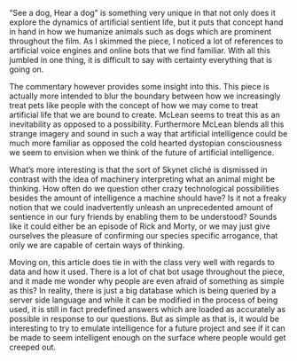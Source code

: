 “See a dog, Hear a dog” is something very unique in that not only does it explore the dynamics of artificial sentient life, but it puts that concept hand in hand in how we humanize animals such as dogs which are prominent throughout the film.  As I skimmed the piece, I noticed a lot of references to artificial voice engines and online bots that we find familiar.  With all this jumbled in one thing, it is difficult to say with certainty everything that is going on.  

The commentary however provides some insight into this.  This piece is actually more intended to blur the boundary between how we increasingly treat pets like people with the concept of how we may come to treat artificial life that we are bound to create.  McLean seems to treat this as an inevitability as opposed to a possibility.  Furthermore McLean blends all this strange imagery and sound in such a way that artificial intelligence could be much more familiar as opposed the cold hearted dystopian consciousness we seem to envision when we think of the future of artificial intelligence.

What’s more interesting is that the sort of Skynet cliché is dismissed in contrast with the idea of machinery interpreting what an animal might be thinking.  How often do we question other crazy technological possibilities besides the amount of intelligence a machine should have?  Is it not a freaky notion that we could inadvertently unleash an unprecedented amount of sentience in our fury friends by enabling them to be understood?  Sounds like it could either be an episode of Rick and Morty, or we may just give ourselves the pleasure of confirming our species specific arrogance, that only we are capable of certain ways of thinking.

Moving on, this article does tie in with the class very well with regards to data and how it used.  There is a lot of chat bot usage throughout the piece, and it made me wonder why people are even afraid of something as simple as this?  In reality, there is just a big database which is being queried by a server side language and while it can be modified in the process of being used, it is still in fact predefined answers which are loaded as accurately as possible in response to our questions.  But as simple as that is, it would be interesting to try to emulate intelligence for a future project and see if it can be made to seem intelligent enough on the surface where people would get creeped out.